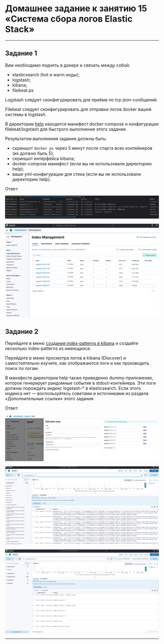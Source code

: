 # Домашнее задание к занятию 15 «Система сбора логов Elastic Stack»

---
## Задание 1

Вам необходимо поднять в докере и связать между собой:

- elasticsearch (hot и warm ноды);
- logstash;
- kibana;
- filebeat.ps 

Logstash следует сконфигурировать для приёма по tcp json-сообщений.

Filebeat следует сконфигурировать для отправки логов docker вашей системы в logstash.

В директории [help](./help) находится манифест docker-compose и конфигурации filebeat/logstash для быстрого 
выполнения этого задания.

Результатом выполнения задания должны быть:

- скриншот `docker ps` через 5 минут после старта всех контейнеров (их должно быть 5);
- скриншот интерфейса kibana;
- docker-compose манифест (если вы не использовали директорию help);
- ваши yml-конфигурации для стека (если вы не использовали директорию help).

Ответ:

![dockerps](https://github.com/antonmayko/devops-netology/blob/mon-03/mon/mon-03/assets/dockerps.png)

![kibana](https://github.com/antonmayko/devops-netology/blob/mon-03/mon/mon-03/assets/kibana.png)

## Задание 2

Перейдите в меню [создания index-patterns  в kibana](http://localhost:5601/app/management/kibana/indexPatterns/create) и создайте несколько index-patterns из имеющихся.

Перейдите в меню просмотра логов в kibana (Discover) и самостоятельно изучите, как отображаются логи и как производить поиск по логам.

В манифесте директории help также приведенно dummy-приложение, которое генерирует рандомные события в stdout-контейнера.
Эти логи должны порождать индекс logstash-* в elasticsearch. Если этого индекса нет — воспользуйтесь советами и источниками из раздела «Дополнительные ссылки» этого задания.
 
Ответ:

![log1](https://github.com/antonmayko/devops-netology/blob/mon-03/mon/mon-03/assets/log1.png)

![log2](https://github.com/antonmayko/devops-netology/blob/mon-03/mon/mon-03/assets/log2.png)

![log3](https://github.com/antonmayko/devops-netology/blob/mon-03/mon/mon-03/assets/log3.png)

---
